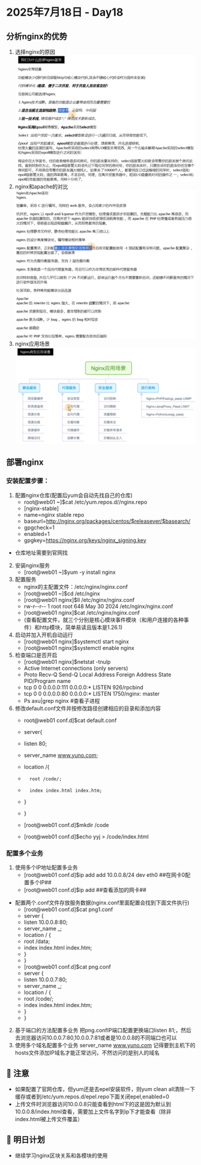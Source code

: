 #  2025年7月18日 - Day18
## 分析nginx的优势
1. 选择nginx的原因![问题分析](https://github.com/YJUNO6/cloud-devops-learning/blob/main/0_%E6%88%90%E9%95%BF%E6%97%A5%E8%AE%B0/20250718_Day_18_Nginx/screenshot/%E5%B1%8F%E5%B9%95%E6%88%AA%E5%9B%BE%202025-07-20%20213048.png)
2. nginx和apache的对比![对比分析](https://github.com/YJUNO6/cloud-devops-learning/blob/main/0_%E6%88%90%E9%95%BF%E6%97%A5%E8%AE%B0/20250718_Day_18_Nginx/screenshot/%E5%B1%8F%E5%B9%95%E6%88%AA%E5%9B%BE%202025-07-20%20215139.png)
3. nginx应用场景![应用场景](https://github.com/YJUNO6/cloud-devops-learning/blob/main/0_%E6%88%90%E9%95%BF%E6%97%A5%E8%AE%B0/20250718_Day_18_Nginx/screenshot/%E5%B1%8F%E5%B9%95%E6%88%AA%E5%9B%BE%202025-07-20%20215906.png)

## 部署nginx
### 安装配置步骤：
1. 配置nginx仓库(配置后yum会自动先找自己的仓库)
	* root@web01 ~]$cat /etc/yum.repos.d//nginx.repo
	* [nginx-stable]
	* name=nginx stable repo
	* baseurl=http://nginx.org/packages/centos/$releasever/$basearch/
	* gpgcheck=1
	* enabled=1
	* gpgkey=https://nginx.org/keys/nginx_signing.key
  * 仓库地址需要到官网找
2. 安装nginx服务
	* [root@web01 ~]$yum -y install nginx
3. 配置服务
	* nginx的主配置文件：/etc/nginx/nginx.conf
	* [root@web01 ~]$cd /etc/nginx
	* [root@web01 nginx]$ll /etc/nginx/nginx.conf
	* rw-r--r-- 1 root root 648 May 30  2024 /etc/nginx/nginx.conf
	* [root@web01 nginx]$cat /etc/nginx/nginx.conf
	* (查看配置文件，就三个分别是核心模块事件模块（和用户连接的各种事件）和http模块，简单易读且版本是1.26.1)   
4. 启动并加入开机自动运行
	* [root@web01 nginx]$systemctl start nginx
	* [root@web01 nginx]$systemctl enable nginx
5. 检查端口是否开启
	* [root@web01 nginx]$netstat -tnulp
	* Active Internet connections (only servers)
	* Proto Recv-Q Send-Q Local Address           Foreign Address         State       PID/Program name    
	* tcp        0      0 0.0.0.0:111             0.0.0.0:*               LISTEN      926/rpcbind         
	* tcp        0      0 0.0.0.0:80              0.0.0.0:*               LISTEN      1750/nginx: master 
	* Ps axu|grep nginx #查看子进程
6. 修改default.conf文件并按修改路径创建相应的目录和添加内容
	* root@web01 conf.d]$cat default.conf
	* server{
	* 	listen 80;
	* 	server_name www.yuno.com;
	
	* 	location  /{
	* 		root /code/;
	* 		index index.html index.htm;
	* 	}
	* }
	* [root@web01 conf.d]$mkdir /code
	* [root@web01 conf.d]$echo yyj > /code/index.html

### 配置多个业务
1. 使用多个IP地址配置多业务
	* [root@web01 conf.d]$ip add add 10.0.0.8/24 dev eth0 ##在网卡0配置多个IP##
	* [root@web01 conf.d]$ip add ##查看添加的网卡##
* 配置两个.conf文件存放服务数据(nginx.conf里面配置会找到下面文件执行)
	* [root@web01 conf.d]$cat png1.conf
	* server {
	* listen 10.0.0.8:80;
	* server_name _;
	* location / {
	* root /data;
	* index index.html index.htm;
	* }
	* }
	* [root@web01 conf.d]$cat png.conf
	* server {
	* listen 10.0.0.7:80;
	* server_name _;
	* location / {
	* root /code/;
	* index index.html index.htm;
	* }
	* }
2. 基于端口的方法配置多业务
   把png.confIP端口配置更换端口listen 81;，然后去浏览器访问10.0.0.7:80,10.0.0.7:81或者是10.0.0.8的不同端口也可以
3. 使用多个域名配置多个业务
   server_name www.yuno.com  记得要到主机下的hosts文件添加IP域名才能正常访问，不然访问的是别人的域名

## 🐞 注意
* 如果配置了官网仓库，但yum还是去epel安装软件，则yum clean all清除一下缓存或者到/etc/yum.repos.d/epel.repo下面关闭epel,enabled=0
* 上传文件时浏览器访问10.0.0.8只能查看到html下的这是因为默认到10.0.0.8/index.html查看，需要加上文件名字到ip下才能查看（除非index.html被上传文件覆盖）



## 📌 明日计划
* 继续学习nginx区块关系和各模块的使用

